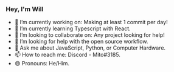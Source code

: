### Hey, I'm Will

- 🔭 I’m currently working on: Making at least 1 commit per day!
- 🌱 I’m currently learning Typescript with React.
- 👯 I’m looking to collaborate on: Any project looking for help!
- 🤔 I’m looking for help with the open source workflow.
- 💬 Ask me about JavaScript, Python, or Computer Hardware.
- 📫 How to reach me: Discord - Mito#3185.
- 😄 Pronouns: He/Him.
